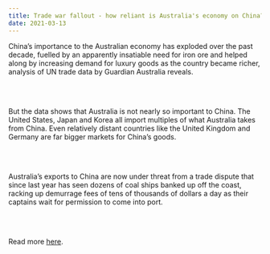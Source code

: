 ```yaml
---
title: Trade war fallout - how reliant is Australia's economy on China?
date: 2021-03-13
---
```


<p>China’s importance to the Australian economy has exploded over the past decade, fuelled by an apparently insatiable need for iron ore and helped along by increasing demand for luxury goods as the country became richer, analysis of UN trade data by Guardian Australia reveals.</p><br><br>

<p>But the data shows that Australia is not nearly so important to China. The United States, Japan and Korea all import multiples of what Australia takes from China. Even relatively distant countries like the United Kingdom and Germany are far bigger markets for China’s goods.</p><br><br>

<p>Australia’s exports to China are now under threat from a trade dispute that since last year has seen dozens of coal ships banked up off the coast, racking up demurrage fees of tens of thousands of dollars a day as their captains wait for permission to come into port.</p><br><br>

<p>Read more <a href="https://www.theguardian.com/news/datablog/ng-interactive/2021/mar/14/trade-war-fallout-how-reliant-is-australias-economy-on-china">here</a>.</p>